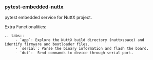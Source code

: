 ### pytest-embedded-nuttx

pytest embedded service for NuttX project.

Extra Functionalities:

```{eval-rst}
.. tabs::
     - `app`: Explore the NuttX build directory (nuttxspace) and identify firmware and bootloader files.
     - `serial`: Parse the binary information and flash the board.
     - `dut`:  Send commands to device through serial port.
```
